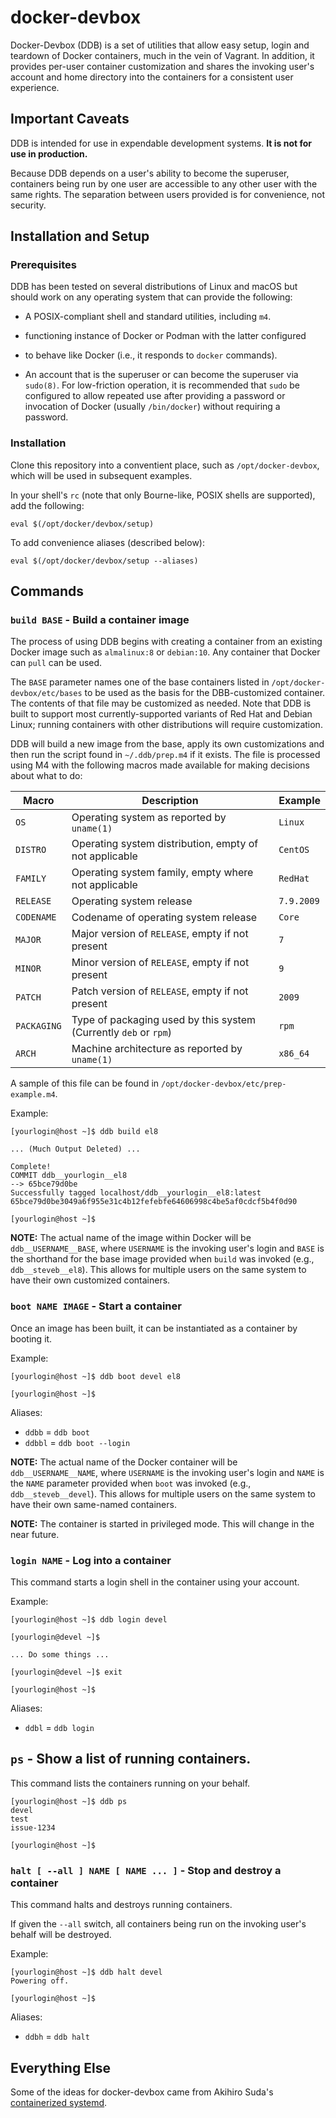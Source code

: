 # docker-devbox

Docker-Devbox (DDB) is a set of utilities that allow easy setup, login
and teardown of Docker containers, much in the vein of Vagrant.  In
addition, it provides per-user container customization and shares the
invoking user's account and home directory into the containers for a
consistent user experience.


## Important Caveats

DDB is intended for use in expendable development systems.  **It is
not for use in production.**

Because DDB depends on a user's ability to become the superuser,
containers being run by one user are accessible to any other user with
the same rights.  The separation between users provided is for
convenience, not security.


## Installation and Setup

### Prerequisites

DDB has been tested on several distributions of Linux and macOS but
should work on any operating system that can provide the following:

 * A POSIX-compliant shell and standard utilities, including `m4`.

 * functioning instance of Docker or Podman with the latter configured
 * to behave like Docker (i.e., it responds to `docker` commands).

 * An account that is the superuser or can become the superuser via
   `sudo(8)`.  For low-friction operation, it is recommended that
   `sudo` be configured to allow repeated use after providing a
   password or invocation of Docker (usually `/bin/docker`) without
   requiring a password.

### Installation

Clone this repository into a conventient place, such as
`/opt/docker-devbox`, which will be used in subsequent examples.

In your shell's `rc` (note that only Bourne-like, POSIX shells are
supported), add the following:

```eval $(/opt/docker/devbox/setup) ```

To add convenience aliases (described below):

```eval $(/opt/docker/devbox/setup --aliases)```


## Commands

### `build BASE` - Build a container image

The process of using DDB begins with creating a container from an
existing Docker image such as `almalinux:8` or `debian:10`.  Any
container that Docker can `pull` can be used.

The `BASE` parameter names one of the base containers listed in
`/opt/docker-devbox/etc/bases` to be used as the basis for the
DBB-customized container.  The contents of that file may be customized
as needed.  Note that DDB is built to support most currently-supported
variants of Red Hat and Debian Linux; running containers with other
distributions will require customization.

DDB will build a new image from the base, apply its own customizations
and then run the script found in `~/.ddb/prep.m4` if it exists.  The
file is processed using M4 with the following macros made available
for making decisions about what to do:

| Macro | Description | Example |
|-------|-------------|---------|
| `OS` | Operating system as reported by `uname(1)` | `Linux` |
| `DISTRO` | Operating system distribution, empty of not applicable | `CentOS` |
| `FAMILY` | Operating system family, empty where not applicable | `RedHat` |
| `RELEASE` | Operating system release | `7.9.2009` |
| `CODENAME` | Codename of operating system release | `Core` |
| `MAJOR` | Major version of `RELEASE`, empty if not present | `7` |
| `MINOR` | Minor version of `RELEASE`, empty if not present | `9` |
| `PATCH` | Patch version of `RELEASE`, empty if not present | `2009` |
| `PACKAGING` | Type of packaging used by this system (Currently `deb` or `rpm`) | `rpm` |
| `ARCH` | Machine architecture as reported by `uname(1)` | `x86_64` |

A sample of this file can be found in
`/opt/docker-devbox/etc/prep-example.m4`.

Example:
```
[yourlogin@host ~]$ ddb build el8

... (Much Output Deleted) ...

Complete!
COMMIT ddb__yourlogin__el8
--> 65bce79d0be
Successfully tagged localhost/ddb__yourlogin__el8:latest
65bce79d0be3049a6f955e31c4b12fefebfe64606998c4be5af0cdcf5b4f0d90

[yourlogin@host ~]$
```

**NOTE:** The actual name of the image within Docker will be
`ddb__USERNAME__BASE`, where `USERNAME` is the invoking user's login
and `BASE` is the shorthand for the base image provided when `build`
was invoked (e.g., `ddb__steveb__el8`).  This allows for multiple
users on the same system to have their own customized containers.


### `boot NAME IMAGE` - Start a container

Once an image has been built, it can be instantiated as a container by
booting it.

Example:
```
[yourlogin@host ~]$ ddb boot devel el8

[yourlogin@host ~]$
```

Aliases:
  * `ddbb` = `ddb boot`
  * `ddbbl` = `ddb boot --login`

**NOTE:** The actual name of the Docker container will be
`ddb__USERNAME__NAME`, where `USERNAME` is the invoking user's login
and `NAME` is the `NAME` parameter provided when `boot` was invoked
(e.g., `ddb__steveb__devel`).  This allows for multiple users on the
same system to have their own same-named containers.


**NOTE:** The container is started in privileged mode.  This will
  change in the near future.


### `login NAME` - Log into a container

This command starts a login shell in the container using your account.

Example:
```
[yourlogin@host ~]$ ddb login devel

[yourlogin@devel ~]$

... Do some things ...

[yourlogin@devel ~]$ exit

[yourlogin@host ~]$
```

Aliases:
  * `ddbl` = `ddb login`


## `ps` - Show a list of running containers.

This command lists the containers running on your behalf.

```
[yourlogin@host ~]$ ddb ps
devel
test
issue-1234

[yourlogin@host ~]$
```




### `halt [ --all ] NAME [ NAME ... ]` - Stop and destroy a container

This command halts and destroys running containers.

If given the `--all` switch, all containers being run on the invoking
user's behalf will be destroyed.


Example:
```
[yourlogin@host ~]$ ddb halt devel
Powering off.

[yourlogin@host ~]$
```

Aliases:
  * `ddbh` = `ddb halt`


## Everything Else

Some of the ideas for docker-devbox came from Akihiro Suda's
[containerized
systemd](https://github.com/AkihiroSuda/containerized-systemd).
